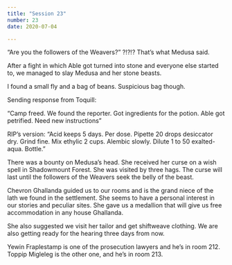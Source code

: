 ```yaml
---
title: "Session 23"
number: 23
date: 2020-07-04

---
```


“Are you the followers of the Weavers?” ?!?!?
That’s what Medusa said.

After a fight in which Able got turned into stone and everyone else started to, we managed to slay Medusa and her stone beasts.

I found a small fly and a bag of beans. Suspicious bag though.

Sending response from Toquill:

“Camp freed. We found the reporter. Got ingredients for the potion. Able got petrified. Need new instructions”

RIP’s version: “Acid keeps 5 days. Per dose. Pipette 20 drops desiccator dry. Grind fine.  Mix ethylic 2 cups.  Alembic slowly.  Dilute 1 to  50 exalted-aqua. Bottle.”

There was a bounty on Medusa’s head. She received her curse on a wish spell in Shadowmount Forest. She was visited by three hags. The curse will last until the followers of the Weavers seek the belly of the beast.

Chevron Ghallanda guided us to our rooms and is the grand niece of the lath we found in the settlement. She seems to have a personal interest in our stories and peculiar sites. She gave us a medallion that will give us free accommodation in any house Ghallanda.

She also suggested we visit her tailor and get shiftweave clothing. We are also getting ready for the hearing three days from now.

Yewin Fraplestamp is one of the prosecution lawyers and he’s in room 212. Toppip Migleleg is the other one, and he’s in room 213.
